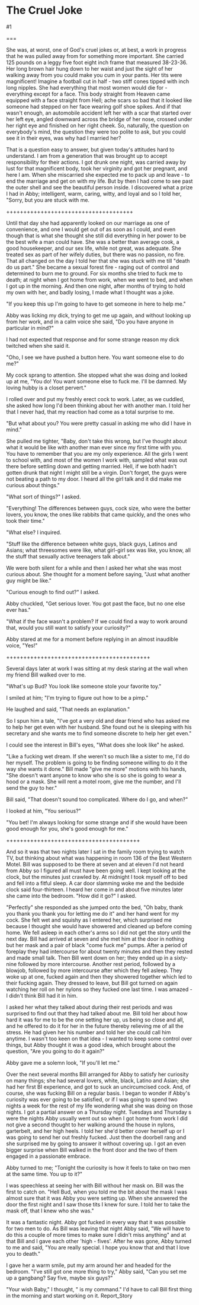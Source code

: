 The Cruel Joke
==============
#1 

 

 

===

She was, at worst, one of God's cruel jokes or, at best, a work in progress that he was pulled away from for something more important. She carried 125 pounds on a leggy five foot eight inch frame that measured 38-23-36. Her long brown hair hung down to her waist and just the sight of her walking away from you could make you cum in your pants. Her tits were magnificent! Imagine a football cut in half - two stiff cones tipped with inch long nipples. She had everything that most women would die for - everything except for a face. This body straight from Heaven came equipped with a face straight from Hell; ache scars so bad that it looked like someone had stepped on her face wearing golf shoe spikes. And if that wasn't enough, an automobile accident left her with a scar that started over her left eye, angled downward across the bridge of her nose, crossed under her right eye and finished on her right cheek. So, naturally, the question on everybody's mind, the question they were too polite to ask, but you could see it in their eyes, was why had I married her? 

 That is a question easy to answer, but given today's attitudes hard to understand. I am from a generation that was brought up to accept responsibility for their actions. I got drunk one night, was carried away by lust for that magnificent body, took her virginity and got her pregnant, and here I am. When she miscarried she expected me to pack up and leave - to end the marriage and get on with my life. But by then I had come to see past the outer shell and see the beautiful person inside. I discovered what a prize I had in Abby; intelligent, warm, caring, witty, and loyal and so I told her, "Sorry, but you are stuck with me. 

 +++++++++++++++++++++++++++++++++++++ 

 Until that day she had apparently looked on our marriage as one of convenience, and one I would get out of as soon as I could, and even though that is what she thought she still did everything in her power to be the best wife a man could have. She was a better than average cook, a good housekeeper, and our sex life, while not great, was adequate. She treated sex as part of her wifely duties, but there was no passion, no fire. That all changed on the day I told her that she was stuck with me till "death do us part." She became a sexual forest fire - raging out of control and determined to burn me to ground. For six months she tried to fuck me to death; at night when I got home from work, when we went to bed, and when I got up in the morning. And then one night, after months of trying to hold my own with her, and badly losing, I made what I thought was a joke. 

 "If you keep this up I'm going to have to get someone in here to help me." 

 Abby was licking my dick, trying to get me up again, and without looking up from her work, and in a calm voice she said, "Do you have anyone in particular in mind?" 

 I had not expected that response and for some strange reason my dick twitched when she said it. 

 "Oho, I see we have pushed a button here. You want someone else to do me?" 

 My cock sprang to attention. She stopped what she was doing and looked up at me, "You do! You want someone else to fuck me. I'll be damned. My loving hubby is a closet pervert." 

 I rolled over and put my freshly erect cock to work. Later, as we cuddled, she asked how long I'd been thinking about her with another man. I told her that I never had, that my reaction had come as a total surprise to me. 

 "But what about you? You were pretty casual in asking me who did I have in mind." 

 She pulled me tighter, "Baby, don't take this wrong, but I've thought about what it would be like with another man ever since my first time with you. You have to remember that you are my only experience. All the girls I went to school with, and most of the women I work with, sampled what was out there before settling down and getting married. Hell, if we both hadn't gotten drunk that night I might still be a virgin. Don't forget, the guys were not beating a path to my door. I heard all the girl talk and it did make me curious about things." 

 "What sort of things?" I asked. 

 "Everything! The differences between guys, cock size, who were the better lovers, you know, the ones like rabbits that came quickly, and the ones who took their time." 

 "What else? I inquired. 

 "Stuff like the difference between white guys, black guys, Latinos and Asians; what threesomes were like, what girl-girl sex was like, you know, all the stuff that sexually active teenagers talk about." 

 We were both silent for a while and then I asked her what she was most curious about. She thought for a moment before saying, "Just what another guy might be like." 

 "Curious enough to find out?" I asked. 

 Abby chuckled, "Get serious lover. You got past the face, but no one else ever has." 

 "What if the face wasn't a problem? If we could find a way to work around that, would you still want to satisfy your curiosity?" 

 Abby stared at me for a moment before replying in an almost inaudible voice, "Yes!" 

 ++++++++++++++++++++++++++++++++++++++++++ 

 Several days later at work I was sitting at my desk staring at the wall when my friend Bill walked over to me. 

 "What's up Bud? You look like someone stole your favorite toy." 

 I smiled at him; "I'm trying to figure out how to be a pimp." 

 He laughed and said, "That needs an explanation." 

 So I spun him a tale, "I've got a very old and dear friend who has asked me to help her get even with her husband. She found out he is sleeping with his secretary and she wants me to find someone discrete to help her get even." 

 I could see the interest in Bill's eyes, "What does she look like" he asked. 

 "Like a fucking wet dream. If she weren't so much like a sister to me, I'd do her myself. The problem is going to be finding someone willing to do it the way she wants it done." Bill made "give me more" motions with his hands, "She doesn't want anyone to know who she is so she is going to wear a hood or a mask. She will rent a motel room, give me the number, and I'll send the guy to her." 

 Bill said, "That doesn't sound too complicated. Where do I go, and when?" 

 I looked at him, "You serious?" 

 "You bet! I'm always looking for some strange and if she would have been good enough for you, she's good enough for me." 

 +++++++++++++++++++++++++++++++++++++++ 

 And so it was that two nights later I sat in the family room trying to watch TV, but thinking about what was happening in room 136 of the Best Western Motel. Bill was supposed to be there at seven and at eleven I'd not heard from Abby so I figured all must have been going well. I kept looking at the clock, but the minutes just crawled by. At midnight I took myself off to bed and fell into a fitful sleep. A car door slamming woke me and the bedside clock said four-thirteen. I heard her come in and about five minutes later she came into the bedroom. "How did it go?" I asked. 

 "Perfectly" she responded as she jumped onto the bed, "Oh baby, thank you thank you thank you for letting me do it" and her hand went for my cock. She felt wet and squishy as I entered her, which surprised me because I thought she would have showered and cleaned up before coming home. We fell asleep in each other's arms so I did not get the story until the next day. Bill had arrived at seven and she met him at the door in nothing but her mask and a pair of black "come fuck me" pumps. After a period of foreplay they had intercourse for about twenty minutes and then they rested and made small talk. Then Bill went down on her; they ended up in a sixty-nine followed by more intercourse. Another rest period, followed by a blowjob, followed by more intercourse after which they fell asleep. They woke up at one, fucked again and then they showered together which led to their fucking again. They dressed to leave, but Bill got turned on again watching her roll on her nylons so they fucked one last time. I was amazed - I didn't think Bill had it in him. 

 I asked her what they talked about during their rest periods and was surprised to find out that they had talked about me. Bill told her about how hard it was for me to be the one setting her up, us being so close and all, and he offered to do it for her in the future thereby relieving me of all the stress. He had given her his number and told her she could call him anytime. I wasn't too keen on that idea - I wanted to keep some control over things, but Abby thought it was a good idea, which brought about the question, "Are you going to do it again?" 

 Abby gave me a solemn look, "If you'll let me." 

 Over the next several months Bill arranged for Abby to satisfy her curiosity on many things; she had several lovers, white, black, Latino and Asian; she had her first BI experience, and got to suck an uncircumcised cock. And, of course, she was fucking Bill on a regular basis. I began to wonder if Abby's curiosity was ever going to be satisfied, or if I was going to spend two nights a week for the rest of my life wondering what she was doing on those nights. I got a partial answer on a Thursday night. Tuesdays and Thursday s were the nights Abby usually went out so when I got home from work I did not give a second thought to her walking around the house in nylons, garterbelt, and her high heels. I told her she'd better cover herself up or I was going to send her out freshly fucked. Just then the doorbell rang and she surprised me by going to answer it without covering up. I got an even bigger surprise when Bill walked in the front door and the two of them engaged in a passionate embrace. 

 Abby turned to me; "Tonight the curiosity is how it feels to take on two men at the same time. You up to it?" 

 I was speechless at seeing her with Bill without her mask on. Bill was the first to catch on. "Hell Bud, when you told me the bit about the mask I was almost sure that it was Abby you were setting up. When she answered the door the first night and I saw those tits I knew for sure. I told her to take the mask off, that I knew who she was." 

 It was a fantastic night. Abby got fucked in every way that it was possible for two men to do. As Bill was leaving that night Abby said, "We will have to do this a couple of more times to make sure I didn't miss anything" and at that Bill and I gave each other 'high - fives'. After he was gone, Abby turned to me and said, "You are really special. I hope you know that and that I love you to death." 

 I gave her a warm smile, put my arm around her and headed for the bedroom. "I've still got one more thing to try," Abby said, "Can you set me up a gangbang? Say five, maybe six guys?" 

 "Your wish Baby," I thought, " is my command." I'd have to call Bill first thing in the morning and start working on it. Report_Story 
